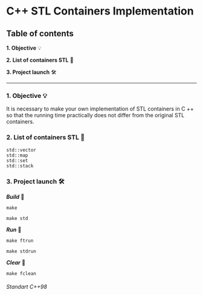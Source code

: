 # C++ STL Containers Implementation

## Table of contents
__1. Objective__ 💡

__2. List of containers STL__ 📜

__3. Project launch__ 🛠
___

### 1. Objective 💡
It is necessary to make your own implementation of STL containers in C ++ so that the running time practically does not differ from the original STL containers.

### 2. List of containers STL 📜
	std::vector
	std::map
	std::set
	std::stack
### 3. Project launch 🛠

___Build___ 🔨
```
make
```
```
make std
```

___Run___ 🔧
```
make ftrun
````
````
make stdrun
````

___Clear___ 🧼

	make fclean


###### Standart C++98
